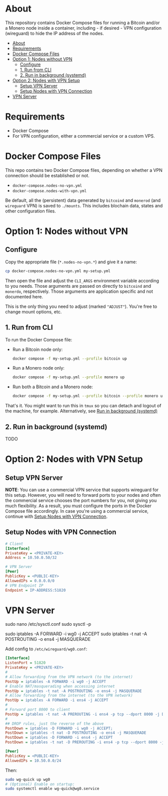 # About

This repository contains Docker Compose files for running a Bitcoin and/or a
Monero node inside a container, including - if desired - VPN configuration
(wireguard) to hide the IP address of the nodes.

- [About](#about)
- [Requirements](#requirements)
- [Docker Compose Files](#docker-compose-files)
- [Option 1: Nodes without VPN](#option-1-nodes-without-vpn)
	- [Configure](#configure)
	- [1. Run from CLI](#1-run-from-cli)
	- [2. Run in background (systemd)](#2-run-in-background-systemd)
- [Option 2: Nodes with VPN Setup](#option-2-nodes-with-vpn-setup)
	- [Setup VPN Server](#setup-vpn-server)
	- [Setup Nodes with VPN Connection](#setup-nodes-with-vpn-connection)
- [VPN Server](#vpn-server)

# Requirements

* Docker Compose
* For VPN configuration, either a commercial service or a custom VPS.

# Docker Compose Files

This repo contains two Docker Compose files, depending on whether a VPN
connection should be established or not.

* `docker-compose.nodes-no-vpn.yml`
* `docker-compose.nodes-with-vpn.yml`

Be default, all the (persistent) data generated by `bitcoind` and `monerod` (and
`wireguard` VPN) is saved to `./mounts`. This includes blochain data, states and
other configuration files.

# Option 1: Nodes without VPN

## Configure

Copy the appropriate file (`*.nodes-no-vpn.*`) and give it a name:

```bash
cp docker-compose.nodes-no-vpn.yml my-setup.yml
```

Then open the file and adjust the `CLI_ARGS` environment variable according to
you needs. Those arguments are passed on directly to `bitcoind` and `monerdo`,
respectively. Those arguments are application specific and not documented here.

This is the only thing you need to adjust (marked `"ADJUST"`). You're free to
change mount options, etc.

## 1. Run from CLI

To run the Docker Compose file:

* Run a Bitcoin node only:
	```bash
	docker compose -f my-setup.yml --profile bitcoin up
	```
* Run a Monero node only:
	```bash
	docker compose -f my-setup.yml --profile monero up
	```
* Run both a Bitcoin and a Monero node:
	```bash
	docker compose -f my-setup.yml --profile bitcoin --profile monero up
	```

That's it. You might want to run this in `tmux` so you can detach and logout of
the machine, for example. Alternatively, see [Run in background
(systemd)](#run-in-background-systemd)

## 2. Run in background (systemd)

TODO

# Option 2: Nodes with VPN Setup

## Setup VPN Server

**NOTE**: You can use a commercial VPN service that supports wireguard for this setup.
However, you will need to forward ports to your nodes and often the commercial
service chooses the port numbers for you, not giving you much flexibility. As a
result, you must configure the ports in the Docker Compose file accordingly. In
case you're using a commercial service, continue with [Setup Nodes with VPN
Connection](#setup-nodes-with-vpn-connection).



## Setup Nodes with VPN Connection

```ini
# Client
[Interface]
PrivateKey = <PRIVATE-KEY>
Address = 10.50.0.50/32

# VPN Server
[Peer]
PublicKey = <PUBLIC-KEY>
AllowedIPs = 0.0.0.0/0
# VPN Endpoint IP
Endpoint = IP-ADDRESS:51820
```

# VPN Server

sudo nano /etc/sysctl.conf
sudo sysctl -p

sudo iptables -A FORWARD -i wg0 -j ACCEPT
sudo iptables -t nat -A POSTROUTING -o ens4 -j MASQUERADE

Add config to `/etc/wireguard/wg0.conf`:

```ini
[Interface]
ListenPort = 51820
PrivateKey = <PRIVATE-KEY>
#
# Allow forwarding from the VPN network (to the internet)
PostUp = iptables -A FORWARD -i wg0 -j ACCEPT
# Enable NAT/masquerading when accessing internet
PostUp = iptables -t nat -A POSTROUTING -o ens4 -j MASQUERADE
# Allow forwarding from the internet (to the VPN network)
PostUp = iptables -A FORWARD -i ens4 -j ACCEPT
#
# Forward port 8000 to client
PostUp = iptables -t nat -A PREROUTING -i ens4 -p tcp --dport 8000 -j DNAT --to-destination 10.50.0.20:8000
#
## DROP rules, just the reverse of the above
PostDown = iptables -D FORWARD -i wg0 -j ACCEPT;
PostDown = iptables -t nat -D POSTROUTING -o ens4 -j MASQUERADE
PostDown = iptables -D FORWARD -i ens4 -j ACCEPT
PostDown = iptables -t nat -D PREROUTING -i ens4 -p tcp --dport 8000 -j DNAT --to-destination 10.50.0.20:8000

[Peer]
PublicKey = <PUBLIC-KEY>
AllowedIPs = 10.50.0.0/24
```

Then:

```bash
sudo wg-quick up wg0
# (Optional) Enable on startup:
sudo systemctl enable wg-quick@wg0.service
```
